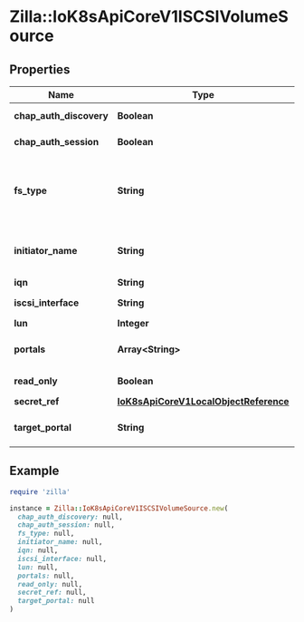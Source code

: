 # Zilla::IoK8sApiCoreV1ISCSIVolumeSource

## Properties

| Name | Type | Description | Notes |
| ---- | ---- | ----------- | ----- |
| **chap_auth_discovery** | **Boolean** | chapAuthDiscovery defines whether support iSCSI Discovery CHAP authentication | [optional] |
| **chap_auth_session** | **Boolean** | chapAuthSession defines whether support iSCSI Session CHAP authentication | [optional] |
| **fs_type** | **String** | fsType is the filesystem type of the volume that you want to mount. Tip: Ensure that the filesystem type is supported by the host operating system. Examples: \&quot;ext4\&quot;, \&quot;xfs\&quot;, \&quot;ntfs\&quot;. Implicitly inferred to be \&quot;ext4\&quot; if unspecified. More info: https://kubernetes.io/docs/concepts/storage/volumes#iscsi | [optional] |
| **initiator_name** | **String** | initiatorName is the custom iSCSI Initiator Name. If initiatorName is specified with iscsiInterface simultaneously, new iSCSI interface &lt;target portal&gt;:&lt;volume name&gt; will be created for the connection. | [optional] |
| **iqn** | **String** | iqn is the target iSCSI Qualified Name. |  |
| **iscsi_interface** | **String** | iscsiInterface is the interface Name that uses an iSCSI transport. Defaults to &#39;default&#39; (tcp). | [optional] |
| **lun** | **Integer** | lun represents iSCSI Target Lun number. |  |
| **portals** | **Array&lt;String&gt;** | portals is the iSCSI Target Portal List. The portal is either an IP or ip_addr:port if the port is other than default (typically TCP ports 860 and 3260). | [optional] |
| **read_only** | **Boolean** | readOnly here will force the ReadOnly setting in VolumeMounts. Defaults to false. | [optional] |
| **secret_ref** | [**IoK8sApiCoreV1LocalObjectReference**](IoK8sApiCoreV1LocalObjectReference.md) |  | [optional] |
| **target_portal** | **String** | targetPortal is iSCSI Target Portal. The Portal is either an IP or ip_addr:port if the port is other than default (typically TCP ports 860 and 3260). |  |

## Example

```ruby
require 'zilla'

instance = Zilla::IoK8sApiCoreV1ISCSIVolumeSource.new(
  chap_auth_discovery: null,
  chap_auth_session: null,
  fs_type: null,
  initiator_name: null,
  iqn: null,
  iscsi_interface: null,
  lun: null,
  portals: null,
  read_only: null,
  secret_ref: null,
  target_portal: null
)
```

